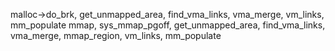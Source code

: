 malloc->do_brk, get_unmapped_area, find_vma_links, vma_merge, vm_links, mm_populate
mmap, sys_mmap_pgoff, get_unmapped_area, find_vma_links, vma_merge, mmap_region, vm_links, mm_populate
